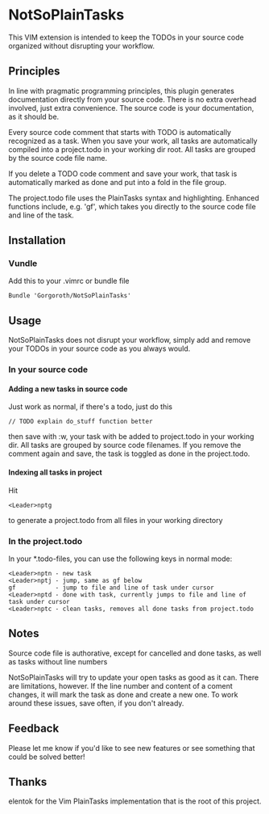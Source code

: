 # NotSoPlainTasks
This VIM extension is intended to keep the TODOs in your source code organized without disrupting your workflow.

## Principles
In line with pragmatic programming principles, this plugin generates documentation directly from your source code. There is no extra overhead involved, just extra convenience. The source code is your documentation, as it should be.

Every source code comment that starts with TODO is automatically recognized as a task. When you save your work, all tasks are automatically compiled into a project.todo in your working dir root. All tasks are grouped by the source code file name.

If you delete a TODO code comment and save your work, that task is automatically marked as done and put into a fold in the file group.

The project.todo file uses the PlainTasks syntax and highlighting. Enhanced functions include, e.g. 'gf', which takes you directly to the source code file and line of the task.

## Installation
### Vundle
Add this to your .vimrc or bundle file

    Bundle 'Gorgoroth/NotSoPlainTasks'

## Usage
NotSoPlainTasks does not disrupt your workflow, simply add and remove your TODOs in your source code as you always would.

### In your source code
#### Adding a new tasks in source code
Just work as normal, if there's a todo, just do this

    // TODO explain do_stuff function better

then save with :w, your task with be added to project.todo in your working dir. All tasks are grouped by source code filenames. If you remove the comment again and save, the task is toggled as done in the project.todo.

#### Indexing all tasks in project
Hit

    <Leader>nptg

to generate a project.todo from all files in your working directory

### In the project.todo
In your \*.todo-files, you can use the following keys in normal mode:

    <Leader>nptn - new task
    <Leader>nptj - jump, same as gf below
    gf           - jump to file and line of task under cursor
    <Leader>nptd - done with task, currently jumps to file and line of task under cursor
    <Leader>nptc - clean tasks, removes all done tasks from project.todo

## Notes
Source code file is authorative, except for cancelled and done tasks, as well as tasks without line numbers

NotSoPlainTasks will try to update your open tasks as good as it can. There are limitations, however. If the line number and content of a coment changes, it will mark the task as done and create a new one. To work around these issues, save often, if you don't already.

## Feedback
Please let me know if you'd like to see new features or see something that could be solved better!

## Thanks
elentok for the Vim PlainTasks implementation that is the root of this project.
